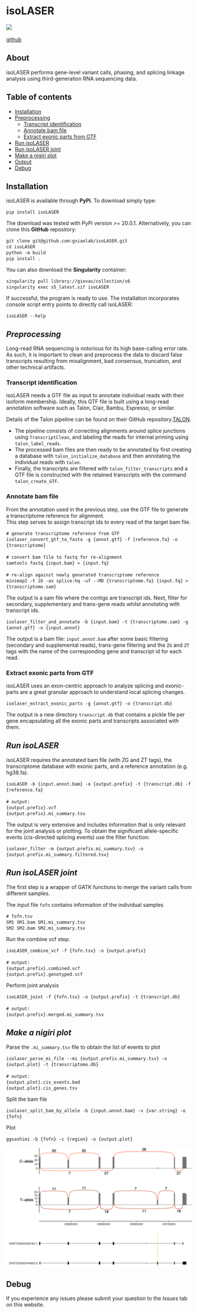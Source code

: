 # **isoLASER**
[![](https://img.shields.io/badge/isoLASER-v0.0.0.1-blue)](https://test.pypi.org/project/isoLASER/)

[github](https://github.com/gxiaolab/isoLASER/)

## **About**

isoLASER performs gene-level variant calls, phasing, and splicing linkage analysis using third-generation RNA sequencing data.

## **Table of contents**
- [Installation](#installation)
- [Preprocessing](#preprocessing)
  - [Transcript identification](#transcript-identification)
  - [Annotate bam file](#annotate-bam-file)
  - [Extract exonic parts from GTF](#extract-exonic-parts-from-gtf)
- [Run isoLASER](#run-isolaser)
- [Run isoLASER joint](#run-isolaser-joint)
- [Make a nigiri plot](#make-a-nigiri-plot)
- [Output](#output)
- [Debug](#debug)


## **Installation**

isoLASER is available through **PyPi**. To download simply type:

```
pip install isoLASER
```

The download was tested with PyPi version >= 20.0.1. Alternatively, you can clone this **GitHub** repository:

```
git clone git@github.com:gxiaolab/isoLASER.git 
cd isoLASER
python -m build
pip install .
```

You can also download the **Singularity** container:

```
singularity pull library://giovas/collection/s6
singularity exec s5_latest.sif isoLASER
```

If successful, the program is ready to use. The installation incorporates console script entry points to directly call isoLASER:

```
isoLASER --help
```

## *Preprocessing* 

Long-read RNA sequencing is notorious for its high base-calling error rate. As such, it is important to clean and preprocess the data to discard false transcripts resulting from misalignment, bad consensus, truncation, and other technical artifacts.   



### Transcript identification

isoLASER needs a GTF file as input to annotate individual reads with their isoform membership. Ideally, this GTF file is built using a long-read annotation software such as Talon, Clair, Bambu, Espresso, or similar. 

Details of the Talon pipeline can be found on their GitHub repository.[TALON](https://github.com/mortazavilab/TALON).

- The pipeline consists of correcting alignments around splice junctions using `TranscriptClean`, and labeling the reads for internal priming using `talon_label_reads`. 
- The processed bam files are then ready to be annotated by first creating a database with `talon_initialize_database` and then annotating the individual reads with `talon`. 
- Finally, the transcripts are filtered with `talon_filter_transcripts` and a GTF file is constructed with the retained transcripts with the command `talon_create_GTF`.     


### Annotate bam file

From the annotation used in the previous step, use the GTF file to generate a transcriptome reference for alignment.   
This step serves to assign transcript ids to every read of the target bam file.

```
# generate transcriptome reference from GTF
isolaser_convert_gtf_to_fasta -g {annot.gtf} -f {reference.fa} -o {transcriptome}

# convert bam file to fastq for re-alignment
samtools fastq {input.bam} > {input.fq}

# re-align against newly generated transcriptome reference
minimap2 -t 16 -ax splice:hq -uf --MD {transcriptome.fa} {input.fq} > {transcriptome.sam}
```

The output is a sam file where the contigs are transcript ids. 
Next, filter for secondary, supplementary and trans-gene reads whilst annotating with transcript ids. 

```
isolaser_filter_and_annotate -b {input.bam} -t {transcriptome.sam} -g {annot.gtf} -o {input.annot}
```
The output is a bam file: `input.annot.bam` after some basic filtering (secondary and supplemental reads), trans-gene filtering and the `ZG` and `ZT` tags with the name of the corresponding gene and transcript id for each read.  

### Extract exonic parts from GTF

isoLASER uses an exon-centric approach to analyze splicing and exonic-parts are a great granular approach to understand local splicing changes. 

```
isolaser_extract_exonic_parts -g {annot.gtf} -o {transcript.db}
```

The output is a new directory `transcript.db` that contains a pickle file per gene encapsulating all the exonic parts and transcripts associated with them.   

## *Run isoLASER*

isoLASER requires the annotated bam file (with ZG and ZT tags), the transcriptome database with exonic parts, and a reference annotation (e.g. hg38.fa).  

```
isoLASER -b {input.annot.bam} -o {output.prefix} -t {transcript.db} -f {reference.fa}

# output:
{output.prefix}.vcf
{output.prefix}.mi_summary.tsv

```

The output is very extensive and includes information that is only relevant for the joint analysis or plotting. 
To obtain the significant allele-specific events (cis-directed splicing events) use the filter function: 

```
isolaser_filter -m {output.prefix.mi_summary.tsv} -o {output.prefix.mi_summary.filtered.tsv}
```

## *Run isoLASER joint*

The first step is a wrapper of GATK functions to merge the variant calls from different samples.

The input file `fofn` contains informaiton of the individual samples
```
# fofn.tsv
SM1 SM1.bam SM1.mi_summary.tsv
SM2 SM2.bam SM2.mi_summary.tsv
```
Run the combine vcf step:
```
isoLASER_combine_vcf -f {fofn.tsv} -o {output.prefix}

# output:
{output.prefix}.combined.vcf
{output.prefix}.genotyped.vcf
```
Perform joint analysis
```
isoLASER_joint -f {fofn.tsv} -o {output.prefix} -t {transcript.db}

# output:
{output.prefix}.merged.mi_summary.tsv
```

## *Make a nigiri plot*

Parse the `.mi_summary.tsv` file to obtain the list of events to plot

```
isolaser_parse_mi_file --mi {output.prefix.mi_summary.tsv} -o {output.plot} -t {transcriptome.db} 

# output:
{output.plot}.cis_events.bed
{output.plot}.cis_genes.tsv
```
Split the bam file

```
isolaser_split_bam_by_allele -b {input.annot.bam} -v {var.string} -o {fofn} 
```
Plot
```
ggsashimi -b {fofn} -c {region} -o {output.plot} 
```

<img src="nigiri.FAM221A.png" alt="FAM221A" width="600" heigth="600" class="center" />

## **Debug**
If you experience any issues please submit your question to the *Issues* tab on this website. 



